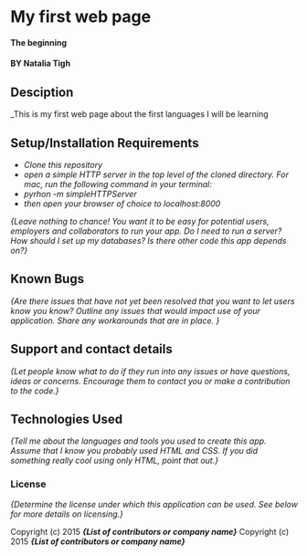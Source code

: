 # My first web page

#### The beginning

#### BY **Natalia Tigh**

## Desciption

_This is my first web page about the first languages I will be learning
## Setup/Installation Requirements

* _Clone this repository_
* _open a simple HTTP server in the top level of the cloned directory. For mac, run the following command in your terminal:_
* _pyrhon  -m simpleHTTPServer_
* _then open your browser of choice to localhost:8000_


_{Leave nothing to chance! You want it to be easy for potential users, employers and collaborators to run your app. Do I need to run a server? How should I set up my databases? Is there other code this app depends on?}_

## Known Bugs

_{Are there issues that have not yet been resolved that you want to let users know you know?  Outline any issues that would impact use of your application.  Share any workarounds that are in place. }_

## Support and contact details

_{Let people know what to do if they run into any issues or have questions, ideas or concerns.  Encourage them to contact you or make a contribution to the code.}_

## Technologies Used

_{Tell me about the languages and tools you used to create this app. Assume that I know you probably used HTML and CSS. If you did something really cool using only HTML, point that out.}_

### License

*{Determine the license under which this application can be used.  See below for more details on licensing.}*

Copyright (c) 2015 **_{List of contributors or company name}_**
Copyright (c) 2015 **_{List of contributors or company name}_**
